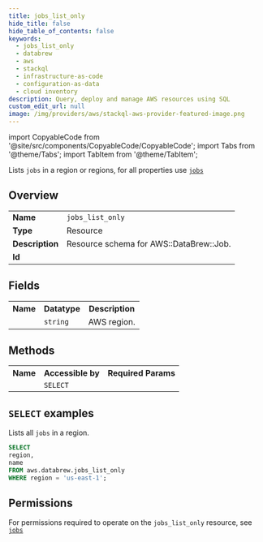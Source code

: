 ```yaml
---
title: jobs_list_only
hide_title: false
hide_table_of_contents: false
keywords:
  - jobs_list_only
  - databrew
  - aws
  - stackql
  - infrastructure-as-code
  - configuration-as-data
  - cloud inventory
description: Query, deploy and manage AWS resources using SQL
custom_edit_url: null
image: /img/providers/aws/stackql-aws-provider-featured-image.png
---
```


import CopyableCode from '@site/src/components/CopyableCode/CopyableCode';
import Tabs from '@theme/Tabs';
import TabItem from '@theme/TabItem';

Lists <code>jobs</code> in a region or regions, for all properties use <a href="/providers/aws/serviceName/jobs/"><code>jobs</code></a>

## Overview
<table><tbody>
<tr><td><b>Name</b></td><td><code>jobs_list_only</code></td></tr>
<tr><td><b>Type</b></td><td>Resource</td></tr>
<tr><td><b>Description</b></td><td>Resource schema for AWS::DataBrew::Job.</td></tr>
<tr><td><b>Id</b></td><td><CopyableCode code="aws.databrew.jobs_list_only" /></td></tr>
</tbody></table>

## Fields
<table><tbody><tr><th>Name</th><th>Datatype</th><th>Description</th></tr><tr><td><CopyableCode code="region" /></td><td><code>string</code></td><td>AWS region.</td></tr>
</tbody></table>

## Methods

<table><tbody>
  <tr>
    <th>Name</th>
    <th>Accessible by</th>
    <th>Required Params</th>
  </tr>
  <tr>
    <td><CopyableCode code="list_resources" /></td>
    <td><code>SELECT</code></td>
    <td><CopyableCode code="region" /></td>
  </tr>
</tbody></table>

## `SELECT` examples
Lists all <code>jobs</code> in a region.
```sql
SELECT
region,
name
FROM aws.databrew.jobs_list_only
WHERE region = 'us-east-1';
```


## Permissions

For permissions required to operate on the <code>jobs_list_only</code> resource, see <a href="/providers/aws/databrew/jobs/#permissions"><code>jobs</code></a>

